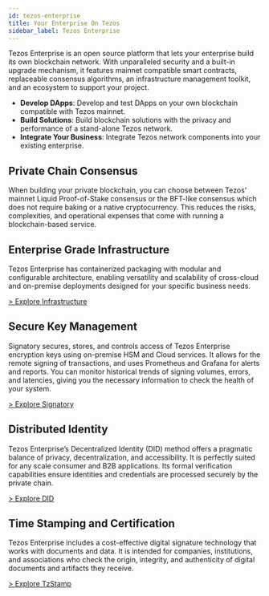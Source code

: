 ```yaml
---
id: tezos-enterprise
title: Your Enterprise On Tezos
sidebar_label: Tezos Enterprise
---
```


Tezos Enterprise is an open source platform that lets your enterprise build its 
own blockchain network. With unparalleled security and a built-in upgrade mechanism, 
it features mainnet compatible smart contracts, replaceable consensus algorithms, an 
infrastructure management toolkit, and an ecosystem to support your project.

 - **Develop DApps**: Develop and test DApps on your own blockchain compatible with 
 Tezos mainnet.
 - **Build Solutions**: Build blockchain solutions with the privacy and performance 
 of a stand-alone Tezos network.
 - **Integrate Your Business**: Integrate Tezos network components into your existing 
 enterprise.

## Private Chain Consensus

When building your private blockchain, you can choose between Tezos’ mainnet Liquid 
Proof-of-Stake consensus or the BFT-like consensus which does not require baking or a 
native cryptocurrency. This reduces the risks, complexities, and operational expenses 
that come with running a blockchain-based service.

## Enterprise Grade Infrastructure

Tezos Enterprise has containerized packaging with modular and configurable architecture,
 enabling versatility and scalability of cross-cloud and on-premise deployments designed
  for your specific business needs.

[> Explore Infrastructure](https://github.com/tqtezos/tezos-k8s)

## Secure Key Management

Signatory secures, stores, and controls access of Tezos Enterprise encryption keys using
 on-premise HSM and Cloud services. It allows for the remote signing of transactions, and 
 uses Prometheus and Grafana for alerts and reports. You can monitor historical trends of 
 signing volumes, errors, and latencies, giving you the necessary information to check the 
 health of your system.

[> Explore Signatory](https://www.ecadlabs.com/signatory)

## Distributed Identity

Tezos Enterprise’s Decentralized Identity (DID) method offers a pragmatic balance of privacy, 
decentralization, and accessibility. It is perfectly suited for any scale consumer and B2B 
applications. Its formal verification capabilities ensure identities and credentials are 
processed securely by the private chain.

[> Explore DID](https://sprucesystems.medium.com/announcing-decentralized-identity-on-tezos-4bf266a7af3f)

## Time Stamping and Certification

Tezos Enterprise includes a cost-effective digital signature technology that works with 
documents and data. It is intended for companies, institutions, and associations who check 
the origin, integrity, and authenticity of digital documents and artifacts they receive.

[> Explore TzStamp](https://gitlab.com/tzstamp)